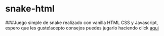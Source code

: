 # snake-html
###Juego simple de snake realizado con vanilla HTML CSS y Javascript, espero que les guste!acepto consejos
puedes jugarlo haciendo click [aqui](https://snake-game-agustinesco.netlify.app)
